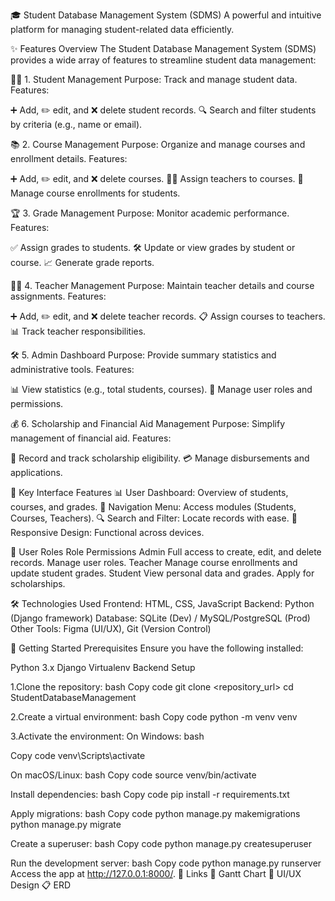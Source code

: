 🎓 Student Database Management System (SDMS)
A powerful and intuitive platform for managing student-related data efficiently.

✨ Features Overview
The Student Database Management System (SDMS) provides a wide array of features to streamline student data management:

🧑‍🎓 1. Student Management
Purpose: Track and manage student data.
Features:

➕ Add, ✏️ edit, and ❌ delete student records.
🔍 Search and filter students by criteria (e.g., name or email).


📚 2. Course Management
Purpose: Organize and manage courses and enrollment details.
Features:

➕ Add, ✏️ edit, and ❌ delete courses.
👩‍🏫 Assign teachers to courses.
👥 Manage course enrollments for students.


🏆 3. Grade Management
Purpose: Monitor academic performance.
Features:

✅ Assign grades to students.
🛠️ Update or view grades by student or course.
📈 Generate grade reports.


🧑‍🏫 4. Teacher Management
Purpose: Maintain teacher details and course assignments.
Features:

➕ Add, ✏️ edit, and ❌ delete teacher records.
📋 Assign courses to teachers.
📊 Track teacher responsibilities.


🛠️ 5. Admin Dashboard
Purpose: Provide summary statistics and administrative tools.
Features:

📊 View statistics (e.g., total students, courses).
👤 Manage user roles and permissions.


💰 6. Scholarship and Financial Aid Management
Purpose: Simplify management of financial aid.
Features:

📝 Record and track scholarship eligibility.
💳 Manage disbursements and applications.

🌟 Key Interface Features
📊 User Dashboard: Overview of students, courses, and grades.
🧭 Navigation Menu: Access modules (Students, Courses, Teachers).
🔍 Search and Filter: Locate records with ease.
📱 Responsive Design: Functional across devices.


👥 User Roles
Role	Permissions
Admin	Full access to create, edit, and delete records. Manage user roles.
Teacher	Manage course enrollments and update student grades.
Student	View personal data and grades. Apply for scholarships.


🛠️ Technologies Used
Frontend: HTML, CSS, JavaScript
Backend: Python (Django framework)
Database: SQLite (Dev) / MySQL/PostgreSQL (Prod)
Other Tools: Figma (UI/UX), Git (Version Control)


📂 Getting Started
Prerequisites
Ensure you have the following installed:

Python 3.x
Django
Virtualenv
Backend Setup

1.Clone the repository:
bash
Copy code
git clone <repository_url>
cd StudentDatabaseManagement

2.Create a virtual environment:
bash
Copy code
python -m venv venv

3.Activate the environment:
On Windows:
bash

Copy code
venv\Scripts\activate

On macOS/Linux:
bash
Copy code
source venv/bin/activate


Install dependencies:
bash
Copy code
pip install -r requirements.txt


Apply migrations:
bash
Copy code
python manage.py makemigrations
python manage.py migrate


Create a superuser:
bash
Copy code
python manage.py createsuperuser


Run the development server:
bash
Copy code
python manage.py runserver
Access the app at http://127.0.0.1:8000/.
📎 Links
📅 Gantt Chart
🎨 UI/UX Design
📋 ERD

